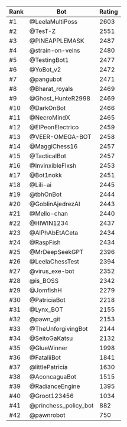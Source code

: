 Rank|Bot|Rating
---|---|---
#1|@LeelaMultiPoss|2603
#2|@TesT-Z|2551
#3|@PINEAPPLEMASK|2487
#4|@strain-on-veins|2480
#5|@TestingBot1|2477
#6|@YoBot_v2|2472
#7|@pangubot|2471
#8|@Bharat_royals|2469
#9|@Ghost_HunteR2998|2469
#10|@DarkOnBot|2466
#11|@NecroMindX|2465
#12|@ElPeonElectrico|2459
#13|@VEER-OMEGA-BOT|2458
#14|@MaggiChess16|2457
#15|@TacticalBot|2457
#16|@InvinxibleFlxsh|2453
#17|@Bot1nokk|2451
#18|@Lili-ai|2445
#19|@tbhOnBot|2444
#20|@GoblinAjedrezAI|2443
#21|@Mello-chan|2440
#22|@HIWIN1234|2437
#23|@AlPhAbEtACeta|2434
#24|@RaspFish|2434
#25|@MrDeepSeekGPT|2396
#26|@LeelaChessTest|2394
#27|@virus_exe-bot|2352
#28|@is_BOSS|2342
#29|@JomfishH|2279
#30|@PatriciaBot|2218
#31|@Lynx_BOT|2155
#32|@pawn_git|2153
#33|@TheUnforgivingBot|2144
#34|@SeitoGaKatsu|2132
#35|@GlueWinner|1998
#36|@FataliiBot|1841
#37|@littlePatricia|1630
#38|@AconcaguaBot|1515
#39|@RadianceEngine|1395
#40|@Groot123456|1034
#41|@princhess_policy_bot|882
#42|@pawnrobot|750
